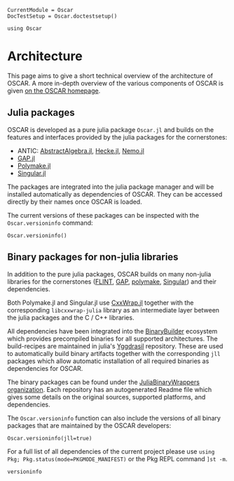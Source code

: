 ```@meta
CurrentModule = Oscar
DocTestSetup = Oscar.doctestsetup()
```

```@setup oscar
using Oscar
```

# Architecture

This page aims to give a short technical overview of the architecture of OSCAR.
A more in-depth overview of the various components of OSCAR is given
[on the OSCAR homepage](https://www.oscar-system.org/about/).

## Julia packages

OSCAR is developed as a pure julia package `Oscar.jl` and builds on the features
and interfaces provided by the julia packages for the cornerstones:
  - ANTIC: [AbstractAlgebra.jl](https://github.com/Nemocas/AbstractAlgebra.jl),
           [Hecke.jl](https://github.com/thofma/Hecke.jl),
           [Nemo.jl](https://github.com/nemocas/Nemo.jl)
  - [GAP.jl](https://github.com/oscar-system/GAP.jl)
  - [Polymake.jl](https://github.com/oscar-system/Polymake.jl)
  - [Singular.jl](https://github.com/oscar-system/Singular.jl)

The packages are integrated into the julia package manager and will be
installed automatically as dependencies of OSCAR. They can be accessed directly
by their names once OSCAR is loaded.

The current versions of these packages can be inspected with the `Oscar.versioninfo` command:

```@repl oscar
Oscar.versioninfo()
```

## Binary packages for non-julia libraries

In addition to the pure julia packages, OSCAR builds on many non-julia libraries
for the cornerstones ([FLINT](http://flintlib.org/), [GAP](https://gap-system.org/),
[polymake](https://polymake.org), [Singular](https://www.singular.uni-kl.de/))
and their dependencies.

Both Polymake.jl and Singular.jl use [CxxWrap.jl](https://github.com/JuliaInterop/CxxWrap.jl)
together with the corresponding `libcxxwrap-julia` library as an intermediate layer between the
julia packages and the C / C++ libraries.

All dependencies have been integrated into the [BinaryBuilder](https://binarybuilder.org/)
ecosystem which provides precompiled binaries for all supported architectures.
The build-recipes are maintained in julia's [Yggdrasil](https://github.com/JuliaPackaging/Yggdrasil)
repository. These are used to automatically build binary artifacts together with the
corresponding `jll` packages which allow automatic installation of all required
binaries as dependencies for OSCAR.

The binary packages can be found under the [JuliaBinaryWrappers organization](https://github.com/JuliaBinaryWrappers). Each repository has an autogenerated Readme file which gives some details on the original sources, supported platforms, and dependencies.


The `Oscar.versioninfo` function can also include the versions of all binary packages that are
maintained by the OSCAR developers:

```@repl oscar
Oscar.versioninfo(jll=true)
```

For a full list of all dependencies of the current project please use
`using Pkg; Pkg.status(mode=PKGMODE_MANIFEST)` or the Pkg REPL command `]st -m`.


```@docs
versioninfo
```
